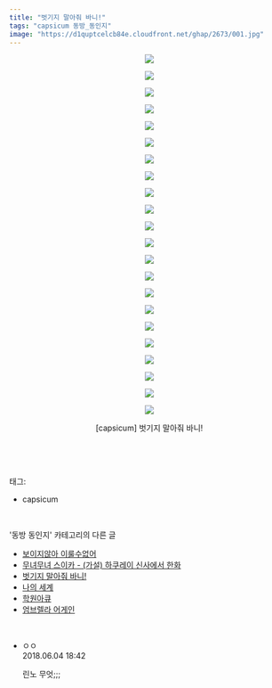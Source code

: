 ```yaml
---
title: "벗기지 말아줘 바니!"
tags: "capsicum 동방_동인지"
image: "https://d1quptcelcb84e.cloudfront.net/ghap/2673/001.jpg"
---
```

<div class="article">
<p style="text-align: center; clear: none; float: none;"><img src="{{ site.imgserver8 }}/ghap/2673/001.jpg"/></p>
<p style="text-align: center; clear: none; float: none;"><img src="{{ site.imgserver8 }}/ghap/2673/002.jpg"/></p>
<p style="text-align: center; clear: none; float: none;"><img src="{{ site.imgserver8 }}/ghap/2673/003.jpg"/></p>
<p style="text-align: center; clear: none; float: none;"><img src="{{ site.imgserver8 }}/ghap/2673/004.jpg"/></p>
<p style="text-align: center; clear: none; float: none;"><img src="{{ site.imgserver8 }}/ghap/2673/005.jpg"/></p>
<p style="text-align: center; clear: none; float: none;"><img src="{{ site.imgserver8 }}/ghap/2673/006.jpg"/></p>
<p style="text-align: center; clear: none; float: none;"><img src="{{ site.imgserver8 }}/ghap/2673/007.jpg"/></p>
<p style="text-align: center; clear: none; float: none;"><img src="{{ site.imgserver8 }}/ghap/2673/008.jpg"/></p>
<p style="text-align: center; clear: none; float: none;"><img src="{{ site.imgserver8 }}/ghap/2673/009.jpg"/></p>
<p style="text-align: center; clear: none; float: none;"><img src="{{ site.imgserver8 }}/ghap/2673/010.jpg"/></p>
<p style="text-align: center; clear: none; float: none;"><img src="{{ site.imgserver8 }}/ghap/2673/011.jpg"/></p>
<p style="text-align: center; clear: none; float: none;"><img src="{{ site.imgserver8 }}/ghap/2673/012.jpg"/></p>
<p style="text-align: center; clear: none; float: none;"><img src="{{ site.imgserver8 }}/ghap/2673/013.jpg"/></p>
<p style="text-align: center; clear: none; float: none;"><img src="{{ site.imgserver8 }}/ghap/2673/014.jpg"/></p>
<p style="text-align: center; clear: none; float: none;"><img src="{{ site.imgserver8 }}/ghap/2673/015.jpg"/></p>
<p style="text-align: center; clear: none; float: none;"><img src="{{ site.imgserver8 }}/ghap/2673/016.jpg"/></p>
<p style="text-align: center; clear: none; float: none;"><img src="{{ site.imgserver8 }}/ghap/2673/017.jpg"/></p>
<p style="text-align: center; clear: none; float: none;"><img src="{{ site.imgserver8 }}/ghap/2673/018.jpg"/></p>
<p style="text-align: center; clear: none; float: none;"><img src="{{ site.imgserver8 }}/ghap/2673/019.jpg"/></p>
<p style="text-align: center; clear: none; float: none;"><img src="{{ site.imgserver8 }}/ghap/2673/020.jpg"/></p>
<p style="text-align: center; clear: none; float: none;"><img src="{{ site.imgserver8 }}/ghap/2673/021.jpg"/></p>
<p style="text-align: center; clear: none; float: none;"><img src="{{ site.imgserver8 }}/ghap/2673/022.jpg"/></p>
<p style="text-align: center; clear: none; float: none;">[capsicum] 벗기지 말아줘 바니!</p>
<p><br/></p>
</div><br/>
<div class="tagTrail">
<p>태그: </p>
<ul>
<li>capsicum</li>
</ul>
</div><br/>
<div class="another">
<p>'동방 동인지' 카테고리의 다른 글</p>
<ul>
<li><a href="/ghap_2675">보이지않아 이룰수없어</a></li>
<li><a href="/ghap_2674">무녀무녀 스이카 - (가설) 하쿠레이 신사에서 한화</a></li>
<li><a href="/ghap_2673">벗기지 말아줘 바니!</a></li>
<li><a href="/ghap_2672">나의 세계</a></li>
<li><a href="/ghap_2671">학원아큐</a></li>
<li><a href="/ghap_2670">엄브렐라 어게인</a></li>
</ul>
</div><br/>
<div class="cb_module cb_fluid">
<div class="cb_wrt cb_profile">
<div class="comment">
<ul>
<li class="cb_thumb_off" id="comment15266326">
<div class="cb_comment_area">
<div class="cb_info_area">
<div class="cb_section">
<span class="cb_nick_name">ㅇㅇ</span>
</div>
<div class="cb_section">
<span class="cb_date">2018.06.04 18:42 </span>
</div>
</div>
<div class="cb_dsc_comment">
<p class="cb_dsc">
											린노 무엇;;;
										</p>
</div>
</div></li>
</ul>
</div>
</div><!-- commentList close -->
</div><br/>
